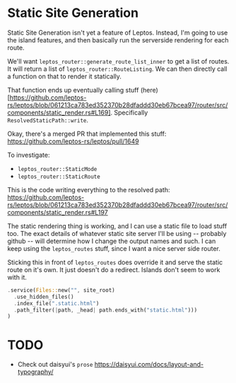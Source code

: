 # Static Site Generation
Static Site Generation isn't yet a feature of Leptos. Instead, I'm going to use
the island features, and then basically run the serverside rendering for each
route.

We'll want `leptos_router::generate_route_list_inner` to get a list of routes.
It will return a list of `leptos_router::RouteListing`. We can then directly
call a function on that to render it statically.

That function ends up eventually calling stuff
(here)[https://github.com/leptos-rs/leptos/blob/061213ca783ed352370b28dfaddd30eb67bcea97/router/src/components/static_render.rs#L169].
Specifically `ResolvedStaticPath::write`.

Okay, there's a merged PR that implemented this stuff:
https://github.com/leptos-rs/leptos/pull/1649

To investigate:
- `leptos_router::StaticMode`
- `leptos_router::StaticRoute`

This is the code writing everything to the resolved path:
https://github.com/leptos-rs/leptos/blob/061213ca783ed352370b28dfaddd30eb67bcea97/router/src/components/static_render.rs#L197

The static rendering thing is working, and I can use a static file to load stuff
too. The exact details of whatever static site server I'll be using -- probably
github -- will determine how I change the output names and such. I can keep
using the `leptos_routes` stuff, since I want a nice server side router.

Sticking this in front of `leptos_routes` does override it and serve the static
route on it's own. It just doesn't do a redirect. Islands don't seem to work
with it.
```rust
.service(Files::new("", site_root)
  .use_hidden_files()
  .index_file(".static.html")
  .path_filter(|path, _head| path.ends_with("static.html")))
)
```

# TODO
- Check out daisyui's `prose` https://daisyui.com/docs/layout-and-typography/
